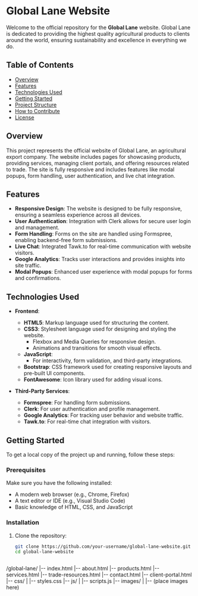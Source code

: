 



# Global Lane Website

Welcome to the official repository for the **Global Lane** website. Global Lane is dedicated to providing the highest quality agricultural products to clients around the world, ensuring sustainability and excellence in everything we do.

## Table of Contents
- [Overview](#overview)
- [Features](#features)
- [Technologies Used](#technologies-used)
- [Getting Started](#getting-started)
- [Project Structure](#project-structure)
- [How to Contribute](#how-to-contribute)
- [License](#license)

## Overview
This project represents the official website of Global Lane, an agricultural export company. The website includes pages for showcasing products, providing services, managing client portals, and offering resources related to trade. The site is fully responsive and includes features like modal popups, form handling, user authentication, and live chat integration.

## Features
- **Responsive Design**: The website is designed to be fully responsive, ensuring a seamless experience across all devices.
- **User Authentication**: Integration with Clerk allows for secure user login and management.
- **Form Handling**: Forms on the site are handled using Formspree, enabling backend-free form submissions.
- **Live Chat**: Integrated Tawk.to for real-time communication with website visitors.
- **Google Analytics**: Tracks user interactions and provides insights into site traffic.
- **Modal Popups**: Enhanced user experience with modal popups for forms and confirmations.

## Technologies Used
- **Frontend**:
  - **HTML5**: Markup language used for structuring the content.
  - **CSS3**: Stylesheet language used for designing and styling the website.
    - Flexbox and Media Queries for responsive design.
    - Animations and transitions for smooth visual effects.
  - **JavaScript**:
    - For interactivity, form validation, and third-party integrations.
  - **Bootstrap**: CSS framework used for creating responsive layouts and pre-built UI components.
  - **FontAwesome**: Icon library used for adding visual icons.

- **Third-Party Services**:
  - **Formspree**: For handling form submissions.
  - **Clerk**: For user authentication and profile management.
  - **Google Analytics**: For tracking user behavior and website traffic.
  - **Tawk.to**: For real-time chat integration with visitors.

## Getting Started
To get a local copy of the project up and running, follow these steps:

### Prerequisites
Make sure you have the following installed:
- A modern web browser (e.g., Chrome, Firefox)
- A text editor or IDE (e.g., Visual Studio Code)
- Basic knowledge of HTML, CSS, and JavaScript

### Installation
1. Clone the repository:
   ```bash
   git clone https://github.com/your-username/global-lane-website.git
   cd global-lane-website



/global-lane/
|-- index.html
|-- about.html
|-- products.html
|-- services.html
|-- trade-resources.html
|-- contact.html
|-- client-portal.html
|-- css/
|   |-- styles.css
|-- js/
|   |-- scripts.js
|-- images/
|   |-- (place images here)
